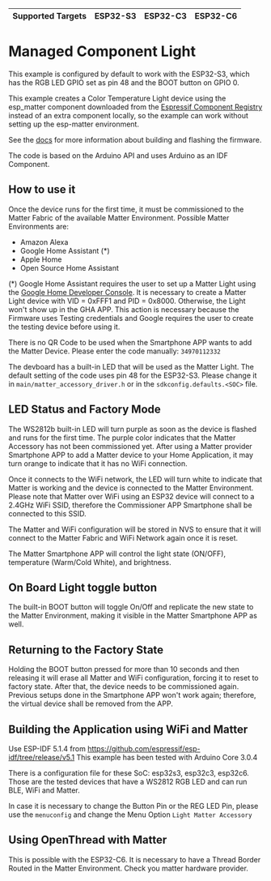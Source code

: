 | Supported Targets | ESP32-S3 | ESP32-C3 | ESP32-C6 |
| ----------------- | -------- | -------- | -------- |


# Managed Component Light

This example is configured by default to work with the ESP32-S3, which has the RGB LED GPIO set as pin 48 and the BOOT button on GPIO 0.

This example creates a Color Temperature Light device using the esp_matter component downloaded from the [Espressif Component Registry](https://components.espressif.com/) instead of an extra component locally, so the example can work without setting up the esp-matter environment.

See the [docs](https://docs.espressif.com/projects/esp-matter/en/latest/esp32/developing.html) for more information about building and flashing the firmware.

The code is based on the Arduino API and uses Arduino as an IDF Component.

## How to use it

Once the device runs for the first time, it must be commissioned to the Matter Fabric of the available Matter Environment.
Possible Matter Environments are:
- Amazon Alexa
- Google Home Assistant (*)
- Apple Home
- Open Source Home Assistant

(*) Google Home Assistant requires the user to set up a Matter Light using the [Google Home Developer Console](https://developers.home.google.com/codelabs/matter-device#2). It is necessary to create a Matter Light device with VID = 0xFFF1 and PID = 0x8000. Otherwise, the Light won't show up in the GHA APP. This action is necessary because the Firmware uses Testing credentials and Google requires the user to create the testing device before using it.

There is no QR Code to be used when the Smartphone APP wants to add the Matter Device.
Please enter the code manually: `34970112332`

The devboard has a built-in LED that will be used as the Matter Light.
The default setting of the code uses pin 48 for the ESP32-S3.
Please change it in `main/matter_accessory_driver.h` or in the `sdkconfig.defaults.<SOC>` file.

## LED Status and Factory Mode

The WS2812b built-in LED will turn purple as soon as the device is flashed and runs for the first time.
The purple color indicates that the Matter Accessory has not been commissioned yet.
After using a Matter provider Smartphone APP to add a Matter device to your Home Application, it may turn orange to indicate that it has no WiFi connection.

Once it connects to the WiFi network, the LED will turn white to indicate that Matter is working and the device is connected to the Matter Environment.
Please note that Matter over WiFi using an ESP32 device will connect to a 2.4GHz WiFi SSID, therefore the Commissioner APP Smartphone shall be connected to this SSID.

The Matter and WiFi configuration will be stored in NVS to ensure that it will connect to the Matter Fabric and WiFi Network again once it is reset.

The Matter Smartphone APP will control the light state (ON/OFF), temperature (Warm/Cold White), and brightness.

## On Board Light toggle button

The built-in BOOT button will toggle On/Off and replicate the new state to the Matter Environment, making it visible in the Matter Smartphone APP as well.

## Returning to the Factory State

Holding the BOOT button pressed for more than 10 seconds and then releasing it will erase all Matter and WiFi configuration, forcing it to reset to factory state. After that, the device needs to be commissioned again. Previous setups done in the Smartphone APP won't work again; therefore, the virtual device shall be removed from the APP.

## Building the Application using WiFi and Matter

Use ESP-IDF 5.1.4 from https://github.com/espressif/esp-idf/tree/release/v5.1
This example has been tested with Arduino Core 3.0.4

There is a configuration file for these SoC: esp32s3, esp32c3, esp32c6.
Those are the tested devices that have a WS2812 RGB LED and can run BLE, WiFi and Matter.

In case it is necessary to change the Button Pin or the REG LED Pin, please use the `menuconfig` and change the Menu Option `Light Matter Accessory`

## Using OpenThread with Matter

This is possible with the ESP32-C6.
It is necessary to have a Thread Border Routed in the Matter Environment. Check you matter hardware provider.

